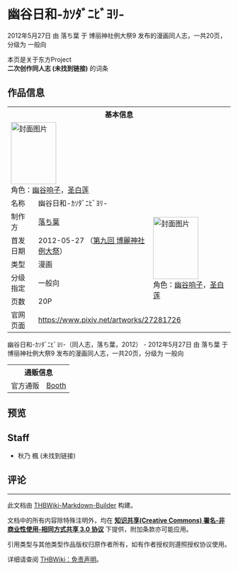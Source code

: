 # 幽谷日和-ｶｿﾀﾞﾆﾋﾞﾖﾘ-

<!-- source html: G:\repos\THBWiki-Markdown-Builder\THBWikiMarkdown\Temp\main\d\dc\ns0%3A%E5%B9%BD%E8%B0%B7%E6%97%A5%E5%92%8C-%EF%BD%B6%EF%BD%BF%EF%BE%80%EF%BE%9E%EF%BE%86%EF%BE%8B%EF%BE%9E%EF%BE%96%EF%BE%98-.html -->

2012年5月27日 由 落ち葉 于 博丽神社例大祭9 发布的漫画同人志，一共20页，分级为 一般向

本页是关于东方Project  
 **二次创作同人志 (未找到链接)** 的词条
## 作品信息

<table><tbody><tr><th colspan="3">基本信息</th></tr><tr><td class="cover-artwork-mobile" colspan="2"><a href="./文件-幽谷日和-ｶｿﾀﾞﾆﾋﾞﾖﾘ-封面.jpg.md" class="image" title="封面图片"><img alt="封面图片" src="https://upload.thwiki.cc/thumb/e/e1/%E5%B9%BD%E8%B0%B7%E6%97%A5%E5%92%8C-%EF%BD%B6%EF%BD%BF%EF%BE%80%EF%BE%9E%EF%BE%86%EF%BE%8B%EF%BE%9E%EF%BE%96%EF%BE%98-%E5%B0%81%E9%9D%A2.jpg/102px-%E5%B9%BD%E8%B0%B7%E6%97%A5%E5%92%8C-%EF%BD%B6%EF%BD%BF%EF%BE%80%EF%BE%9E%EF%BE%86%EF%BE%8B%EF%BE%9E%EF%BE%96%EF%BE%98-%E5%B0%81%E9%9D%A2.jpg" decoding="async" loading="lazy" width="102" height="140" srcset="https://upload.thwiki.cc/thumb/e/e1/%E5%B9%BD%E8%B0%B7%E6%97%A5%E5%92%8C-%EF%BD%B6%EF%BD%BF%EF%BE%80%EF%BE%9E%EF%BE%86%EF%BE%8B%EF%BE%9E%EF%BE%96%EF%BE%98-%E5%B0%81%E9%9D%A2.jpg/153px-%E5%B9%BD%E8%B0%B7%E6%97%A5%E5%92%8C-%EF%BD%B6%EF%BD%BF%EF%BE%80%EF%BE%9E%EF%BE%86%EF%BE%8B%EF%BE%9E%EF%BE%96%EF%BE%98-%E5%B0%81%E9%9D%A2.jpg 1.5x, https://upload.thwiki.cc/thumb/e/e1/%E5%B9%BD%E8%B0%B7%E6%97%A5%E5%92%8C-%EF%BD%B6%EF%BD%BF%EF%BE%80%EF%BE%9E%EF%BE%86%EF%BE%8B%EF%BE%9E%EF%BE%96%EF%BE%98-%E5%B0%81%E9%9D%A2.jpg/204px-%E5%B9%BD%E8%B0%B7%E6%97%A5%E5%92%8C-%EF%BD%B6%EF%BD%BF%EF%BE%80%EF%BE%9E%EF%BE%86%EF%BE%8B%EF%BE%9E%EF%BE%96%EF%BE%98-%E5%B0%81%E9%9D%A2.jpg 2x" data-file-width="745" data-file-height="1024"></a><div class="cover-char">角色：<a href="./幽谷响子.md" title="幽谷响子">幽谷响子</a>，<a href="./圣白莲.md" title="圣白莲">圣白莲</a></div></td>
</tr><tr><td class="label">名称</td><td colspan="2"> 幽谷日和-ｶｿﾀﾞﾆﾋﾞﾖﾘ- </td></tr><tr><td class="label">制作方</td><td><a href="./落ち葉.md" title="落ち葉">落ち葉</a></td><td class="cover-artwork" rowspan="5" style="min-width:140px;"><a href="./文件-幽谷日和-ｶｿﾀﾞﾆﾋﾞﾖﾘ-封面.jpg.md" class="image" title="封面图片"><img alt="封面图片" src="https://upload.thwiki.cc/thumb/e/e1/%E5%B9%BD%E8%B0%B7%E6%97%A5%E5%92%8C-%EF%BD%B6%EF%BD%BF%EF%BE%80%EF%BE%9E%EF%BE%86%EF%BE%8B%EF%BE%9E%EF%BE%96%EF%BE%98-%E5%B0%81%E9%9D%A2.jpg/102px-%E5%B9%BD%E8%B0%B7%E6%97%A5%E5%92%8C-%EF%BD%B6%EF%BD%BF%EF%BE%80%EF%BE%9E%EF%BE%86%EF%BE%8B%EF%BE%9E%EF%BE%96%EF%BE%98-%E5%B0%81%E9%9D%A2.jpg" decoding="async" loading="lazy" width="102" height="140" srcset="https://upload.thwiki.cc/thumb/e/e1/%E5%B9%BD%E8%B0%B7%E6%97%A5%E5%92%8C-%EF%BD%B6%EF%BD%BF%EF%BE%80%EF%BE%9E%EF%BE%86%EF%BE%8B%EF%BE%9E%EF%BE%96%EF%BE%98-%E5%B0%81%E9%9D%A2.jpg/153px-%E5%B9%BD%E8%B0%B7%E6%97%A5%E5%92%8C-%EF%BD%B6%EF%BD%BF%EF%BE%80%EF%BE%9E%EF%BE%86%EF%BE%8B%EF%BE%9E%EF%BE%96%EF%BE%98-%E5%B0%81%E9%9D%A2.jpg 1.5x, https://upload.thwiki.cc/thumb/e/e1/%E5%B9%BD%E8%B0%B7%E6%97%A5%E5%92%8C-%EF%BD%B6%EF%BD%BF%EF%BE%80%EF%BE%9E%EF%BE%86%EF%BE%8B%EF%BE%9E%EF%BE%96%EF%BE%98-%E5%B0%81%E9%9D%A2.jpg/204px-%E5%B9%BD%E8%B0%B7%E6%97%A5%E5%92%8C-%EF%BD%B6%EF%BD%BF%EF%BE%80%EF%BE%9E%EF%BE%86%EF%BE%8B%EF%BE%9E%EF%BE%96%EF%BE%98-%E5%B0%81%E9%9D%A2.jpg 2x" data-file-width="745" data-file-height="1024"></a><div class="cover-char">角色：<a href="./幽谷响子.md" title="幽谷响子">幽谷响子</a>，<a href="./圣白莲.md" title="圣白莲">圣白莲</a></div></td>
</tr><tr><td class="label">首发日期</td><td>2012-05-27&#160;（<a href="/展会作品列表?e=%E5%8D%9A%E4%B8%BD%E7%A5%9E%E7%A4%BE%E4%BE%8B%E5%A4%A7%E7%A5%AD%239">第九回 博麗神社例大祭</a>）</td></tr><tr><td class="label">类型</td><td>漫画</td></tr><tr><td class="label">分级指定</td><td>一般向</td></tr><tr><td class="label">页数</td><td>20P</td></tr>
<tr><td class="label">官网页面</td><td colspan="2"><a rel="nofollow" class="external free" href="https://www.pixiv.net/artworks/27281726">https://www.pixiv.net/artworks/27281726</a></td></tr></tbody></table>

幽谷日和-ｶｿﾀﾞﾆﾋﾞﾖﾘ-（同人志，落ち葉，2012） - 2012年5月27日 由 落ち葉 于 博丽神社例大祭9 发布的漫画同人志，一共20页，分级为 一般向

<table><tbody><tr><th colspan="3">通贩信息</th></tr><tr><td class="label">官方通贩</td><td colspan="2"><a rel="nofollow" class="external text" href="https://otiba-onrine.booth.pm/items/3140009">Booth</a></td></tr></tbody></table>


## 预览
## Staff
- 秋乃 楓 (未找到链接)

## 评论




---

此文档由 [THBWiki-Markdown-Builder](https://github.com/Delsin-Yu/THBWiki-Markdown-Builder) 构建。

文档中的所有内容除特殊注明外，均在 [**知识共享(Creative Commons) 署名-非商业性使用-相同方式共享 3.0 协议**](https://creativecommons.org/licenses/by-sa/3.0/deed.zh-hans) 下提供，附加条款亦可能应用。

引用类型与其他类型作品版权归原作者所有，如有作者授权则遵照授权协议使用。

详细请查阅 [THBWiki：免责声明](https://thbwiki.cc/THBWiki:%E5%85%8D%E8%B4%A3%E5%A3%B0%E6%98%8E)。

